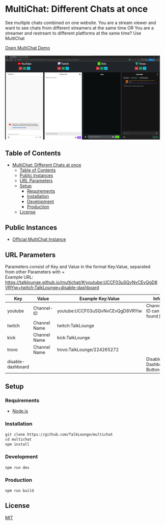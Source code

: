 # MultiChat: Different Chats at once

See multiple chats combined on one website. You are a stream viewer and want to see chats from different streamers at the same time OR You are a streamer and restream to different platforms at the same time? Use MultiChat

[Open MultiChat Demo](https://talklounge.github.io/multichat/#/youtube:UCCF03uSQvNvCEvQgD8VRYiw+twitch:TalkLounge+kick:TalkLounge+trovo:TalkLounge/224265272)
<br>
<br>
![Screenshot of Website](doc/screenshot.jpg)

## Table of Contents
- [MultiChat: Different Chats at once](#multichat-different-chats-at-once)
  - [Table of Contents](#table-of-contents)
  - [Public Instances](#public-instances)
  - [URL Parameters](#url-parameters)
  - [Setup](#setup)
    - [Requirements](#requirements)
    - [Installation](#installation)
    - [Development](#development)
    - [Production](#production)
  - [License](#license)

## Public Instances
* [Official MultiChat Instance](https://talklounge.github.io/multichat/)

## URL Parameters

Parameters consist of Key and Value in the format Key:Value, separated from other Parameters with +
<br>
Example URL: https://talklounge.github.io/multichat/#/youtube:UCCF03uSQvNvCEvQgD8VRYiw+twitch:TalkLounge+disable-dashboard

Key               | Value        | Example Key:Value                | Info
----------------- | ------------ | -------------------------------- | ---
youtube           | Channel-ID   | youtube:UCCF03uSQvNvCEvQgD8VRYiw | Channel-ID can be found [here](https://www.youtube.com/account_advanced)
twitch            | Channel Name | twitch:TalkLounge
kick              | Channel Name | kick:TalkLounge
trovo             | Channel Name | trovo:TalkLounge/224265272
disable-dashboard |              |                                  | Disables Dashboard Button

## Setup
### Requirements
* [Node.js](https://nodejs.org/)

### Installation
```
git clone https://github.com/TalkLounge/multichat
cd multichat
npm install
```

### Development
```
npm run dev
```

### Production
```
npm run build
```

## License
[MIT](LICENSE)